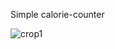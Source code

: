 Simple calorie-counter

![crop1](https://user-images.githubusercontent.com/24810287/169142101-78b133f2-4b51-4062-a643-e5e11c10bb82.png)
